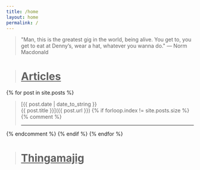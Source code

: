 ```yaml
---
title: /home
layout: home
permalink: /
---
```


>"Man, this is the greatest gig in the world, being alive. You get to, you get to eat at Denny’s, wear a hat, whatever you wanna do." — Norm Macdonald

<div style="border-top: var(--border); margin-bottom: 25px; margin-top: 25px;"></div>

># <u>Articles</u>

{% for post in site.posts %}
>[{{ post.date | date_to_string }}<br>{{ post.title }}]({{ post.url }})
{% if forloop.index != site.posts.size %}
{% comment %} 
> ***
{% endcomment %} 
{% endif %}
{% endfor %}

<div style="border-top: var(--border); margin-bottom: 25px; margin-top: 25px;"></div>

># <u>Thingamajig</u>

<blockquote>

<div class="grid" data-masonry='{ 
  "itemSelector": ".grid-item", 
  "columnWidth": ".grid-sizer",
  "gutter": ".gutter-sizer",
  "percentPosition": true }'>

  <div class="grid-sizer"></div>
  <div class="gutter-sizer"></div>

  <div class="grid-item">
    <a href="https://www.shadertoy.com/view/Dsy3RK">
      <img srcset="/assets/importance_sampling_visualized_1920x1080.png 1920w,
                   /assets/importance_sampling_visualized_1440x810.png 1440w,
                   /assets/importance_sampling_visualized_960x540.png 960w" alt="">
    </a>
  </div>

  <div class="grid-item">
    <a href="https://www.shadertoy.com/view/cs33R2">
      <img srcset="/assets/demo7_1920x1080.png 1920w,
                   /assets/demo7_1440x810.png 1440w,
                   /assets/demo7_960x540.png 960w" alt="">
    </a>
  </div>

  <div class="grid-item">
    <a href="https://www.shadertoy.com/view/dtBXWG">
      <img srcset="/assets/demo0_1920x1080.png 1920w,
                   /assets/demo0_1440x810.png 1440w,
                   /assets/demo0_960x540.png 960w" alt="">     
    </a>
  </div>

  <div class="grid-item">
    <a href="https://www.shadertoy.com/view/DlXXWr">
      <img srcset="/assets/demo1-2_1920x1080.png 1920w,
                   /assets/demo1-2_1440x810.png 1440w,
                   /assets/demo1-2_960x540.png 960w" alt="">   
    </a>
  </div>

  <div class="grid-item">
    <a href="https://www.shadertoy.com/view/DtsXDH">
      <img srcset="/assets/demo2_1920x1080.png 1920w,
                   /assets/demo2_1440x810.png 1440w,
                   /assets/demo2_960x540.png 960w" alt="">   
    </a>
  </div>

  <div class="grid-item">
    <a href="/demo2">
      <img srcset="/assets/demo5-2_512x512.png 512w" alt="">   
    </a>
  </div>

  <div class="grid-item">
    <a href="/demo0">
      <img srcset="/assets/demo3-2_1600x900.png 1600w,
                   /assets/demo3-2_1200x675.png 1200w,
                   /assets/demo3-2_800x450.png 800w" alt="">   
    </a>
  </div>

  <div class="grid-item">
    <a href="/demo1">
      <img srcset="/assets/demo4-2_1600x900.png 1600w,
                   /assets/demo4-2_1200x675.png 1200w,
                   /assets/demo4-2_800x450.png 800w" alt="">   
    </a>
  </div>

  <div class="grid-item">
    <a href="/demo3">
      <img srcset="/assets/demo6-2_1600x900.png 1600w,
                   /assets/demo6-2_1200x675.png 1200w,
                   /assets/demo6-2_800x450.png 800w" alt="">   
    </a>
  </div>

</div>

</blockquote>